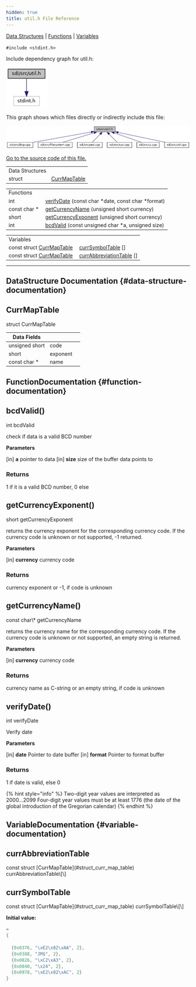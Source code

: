```yaml
---
hidden: true
title: util.h File Reference
---
```


[Data Structures](#nested-classes) \| [Functions](#func-members) \| [Variables](#var-members)

`#include <stdint.h>`

Include dependency graph for util.h:

![](sdi_2src_2util_8h__incl.png)

This graph shows which files directly or indirectly include this file:

![](sdi_2src_2util_8h__dep__incl.png)

<a href="sdi_2src_2util_8h_source.md">Go to the source code of this file.</a>

|                 |                                        |
|-----------------|----------------------------------------|
| Data Structures |                                        |
| struct          | [CurrMapTable](#struct_curr_map_table) |

|  |  |
|----|----|
| Functions |  |
| int  | [verifyDate](#ab29fd00cd12931bf70c259be8569ed35) (const char \*date, const char \*format) |
| const char \*  | [getCurrencyName](#af8e537859d3bd237614e1f416351cdbe) (unsigned short currency) |
| short  | [getCurrencyExponent](#a747e0b130dd6c037d12411a173843e0d) (unsigned short currency) |
| int  | [bcdValid](#a5d38a0b4222458e86fffe40d3101ff4a) (const unsigned char \*a, unsigned size) |

|  |  |
|----|----|
| Variables |  |
| const struct [CurrMapTable](#struct_curr_map_table)  | [currSymbolTable](#a8f999ab66c56e840877112a9dd5be0f4) \[\] |
| const struct [CurrMapTable](#struct_curr_map_table)  | [currAbbreviationTable](#adbaa4cf701141d68e1276c73ed955aa3) \[\] |

------------------------------------------------------------------------

## DataStructure Documentation {#data-structure-documentation}

## CurrMapTable <a href="#struct_curr_map_table" id="struct_curr_map_table"></a>

<p>struct CurrMapTable</p>

| Data Fields    |          |     |
|----------------|----------|-----|
| unsigned short | code     |     |
| short          | exponent |     |
| const char \*  | name     |     |

## FunctionDocumentation {#function-documentation}

## bcdValid() <a href="#a5d38a0b4222458e86fffe40d3101ff4a" id="a5d38a0b4222458e86fffe40d3101ff4a"></a>

<p>int bcdValid</p>

check if data is a valid BCD number

**Parameters**

\[in\] **a** pointer to data \[in\] **size** size of the buffer data points to

### Returns

1 if it is a valid BCD number, 0 else

## getCurrencyExponent() <a href="#a747e0b130dd6c037d12411a173843e0d" id="a747e0b130dd6c037d12411a173843e0d"></a>

<p>short getCurrencyExponent</p>

returns the currency exponent for the corresponding currency code. If the currency code is unknown or not supported, -1 returned.

**Parameters**

\[in\] **currency** currency code

### Returns

currency exponent or -1, if code is unknown

## getCurrencyName() <a href="#af8e537859d3bd237614e1f416351cdbe" id="af8e537859d3bd237614e1f416351cdbe"></a>

<p>const char\* getCurrencyName</p>

returns the currency name for the corresponding currency code. If the currency code is unknown or not supported, an empty string is returned.

**Parameters**

\[in\] **currency** currency code

### Returns

currency name as C-string or an empty string, if code is unknown

## verifyDate() <a href="#ab29fd00cd12931bf70c259be8569ed35" id="ab29fd00cd12931bf70c259be8569ed35"></a>

<p>int verifyDate</p>

Verify date

**Parameters**

\[in\] **date** Pointer to date buffer \[in\] **format** Pointer to format buffer

### Returns

1 if date is valid, else 0


{% hint style="info" %}
Two-digit year values are interpreted as 2000\...2099 Four-digit year values must be at least 1776 (the date of the global introduction of the Gregorian calendar)
{% endhint %}

## VariableDocumentation {#variable-documentation}

## currAbbreviationTable <a href="#adbaa4cf701141d68e1276c73ed955aa3" id="adbaa4cf701141d68e1276c73ed955aa3"></a>

<p>const struct [CurrMapTable](#struct_curr_map_table) currAbbreviationTable\[\]</p>

## currSymbolTable <a href="#a8f999ab66c56e840877112a9dd5be0f4" id="a8f999ab66c56e840877112a9dd5be0f4"></a>

<p>const struct [CurrMapTable](#struct_curr_map_table) currSymbolTable\[\]</p>

**Initial value:**

``` cpp
=
{
  
  {0x0376, "\xE2\x82\xAA", 2},
  {0x0388, "JM$", 2},
  {0x0826, "\xC2\xA3", 2},
  {0x0840, "\x24", 2},
  {0x0978, "\xE2\x82\xAC", 2}
}
```
